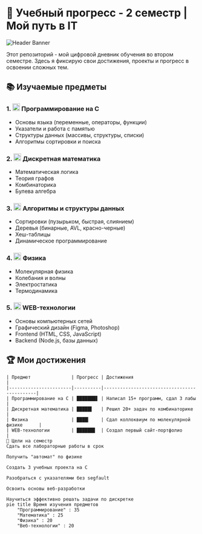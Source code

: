 # 🚀 Учебный прогресс - 2 семестр | Мой путь в IT 

![Header Banner](https://placehold.co/1200x400/2d3748/white?text=Второй+семестр+-+Новый+уровень+знаний)

Этот репозиторий - мой цифровой дневник обучения во втором семестре. Здесь я фиксирую свои достижения, проекты и прогресс в освоении сложных тем.

## 📚 Изучаемые предметы

### 1. <img src="https://cdn-icons-png.flaticon.com/512/919/919841.png" width="20"> **Программирование на C**
- Основы языка (переменные, операторы, функции)
- Указатели и работа с памятью
- Структуры данных (массивы, структуры, списки)
- Алгоритмы сортировки и поиска

### 2. <img src="https://cdn-icons-png.flaticon.com/512/2103/2103633.png" width="20"> **Дискретная математика**
- Математическая логика
- Теория графов
- Комбинаторика
- Булева алгебра

### 3. <img src="https://cdn-icons-png.flaticon.com/512/2103/2103653.png" width="20"> **Алгоритмы и структуры данных**
- Сортировки (пузырьком, быстрая, слиянием)
- Деревья (бинарные, AVL, красно-черные)
- Хеш-таблицы
- Динамическое программирование

### 4. <img src="https://cdn-icons-png.flaticon.com/512/2103/2103665.png" width="20"> **Физика**
- Молекулярная физика
- Колебания и волны
- Электростатика
- Термодинамика

### 5. <img src="https://cdn-icons-png.flaticon.com/512/1055/1055687.png" width="20"> **WEB-технологии**
- Основы компьютерных сетей
- Графический дизайн (Figma, Photoshop)
- Frontend (HTML, CSS, JavaScript)
- Backend (Node.js, базы данных)

## 🏆 Мои достижения

```progress
| Предмет               | Прогресс | Достижения                                  |
|-----------------------|----------|---------------------------------------------|
| Программирование на C | ███████▋ | Написал 15+ программ, сдал 3 лабы           |
| Дискретная математика | █████▌   | Решил 20+ задач по комбинаторике            |
| Физика                | ████▎    | Сдал коллоквиум по молекулярной физике      |
| WEB-технологии        | ██████▊  | Создал первый сайт-портфолио                |
🎯 Цели на семестр
Сдать все лабораторные работы в срок

Получить "автомат" по физике

Создать 3 учебных проекта на C

Разобраться с указателями без segfault

Освоить основы веб-разработки

Научиться эффективно решать задачи по дискретке
pie title Время изучения предметов
    "Программирование" : 35
    "Математика" : 25
    "Физика" : 20
    "Веб-технологии" : 20
